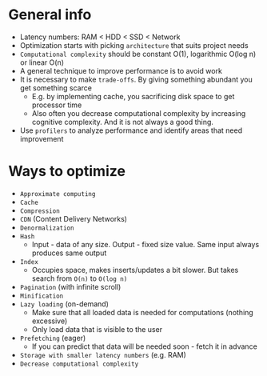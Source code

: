 # General info
* Latency numbers: RAM < HDD < SSD < Network
* Optimization starts with picking `architecture` that suits project needs
* `Computational complexity` should be constant O(1), logarithmic O(log n) or linear O(n)
* A general technique to improve performance is to avoid work
* It is necessary to make `trade-offs`. By giving something abundant you get something scarce
    * E.g. by implementing cache, you sacrificing disk space to get processor time
    * Also often you decrease computational complexity by increasing cognitive complexity.
        And it is not always a good thing.
* Use `profilers` to analyze performance and identify areas that need improvement

# Ways to optimize
* `Approximate computing`
* `Cache`
* `Compression`
* `CDN` (Content Delivery Networks)
* `Denormalization`
* `Hash`
    * Input - data of any size. Output - fixed size value. Same input always produces same output
* `Index`
    * Occupies space, makes inserts/updates a bit slower. But takes search from `O(n)` to `O(log n)`
* `Pagination` (with infinite scroll)
* `Minification`
* `Lazy loading` (on-demand)
    * Make sure that all loaded data is needed for computations (nothing excessive)
    * Only load data that is visible to the user
* `Prefetching` (eager)
    * If you can predict that data will be needed soon - fetch it in advance 
* `Storage with smaller latency numbers` (e.g. RAM)
* `Decrease computational complexity`

